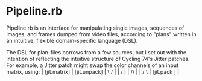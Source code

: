 # Pipeline.rb
Pipeline.rb is an interface for manipulating single images, sequences of
images, and frames dumped from video files, according to "plans" written in an
intuitive, flexible domain-specific language (DSL).

The DSL for plan-files borrows from a few sources, but I set out with the
intention of reflecting the intuitive structure of Cycling 74's Jitter patches.
For example, a Jitter patch might swap the color channels of an input matrix,
using:
	 |
	[jit.matrix]
	 |
	[jit.unpack]
	 |  \  /  |
	 |   \/   |
	 |   /\   |
	 |  /  \  |
	[jit.pack  ]
	 |

